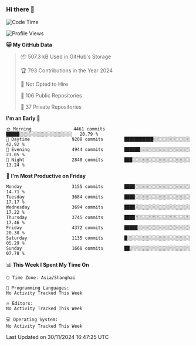 ### Hi there 👋

<!--
**qbosen/qbosen** is a ✨ _special_ ✨ repository because its `README.md` (this file) appears on your GitHub profile.

Here are some ideas to get you started:

- 🔭 I’m currently working on ...
- 🌱 I’m currently learning ...
- 👯 I’m looking to collaborate on ...
- 🤔 I’m looking for help with ...
- 💬 Ask me about ...
- 📫 How to reach me: ...
- 😄 Pronouns: ...
- ⚡ Fun fact: ...
-->

<!--START_SECTION:waka-->
![Code Time](http://img.shields.io/badge/Code%20Time-2%2C111%20hrs%2036%20mins-blue)

![Profile Views](http://img.shields.io/badge/Profile%20Views-0-blue)

**🐱 My GitHub Data** 

> 📦 507.3 kB Used in GitHub's Storage 
 > 
> 🏆 793 Contributions in the Year 2024
 > 
> 🚫 Not Opted to Hire
 > 
> 📜 106 Public Repositories 
 > 
> 🔑 37 Private Repositories 
 > 
**I'm an Early 🐤** 

```text
🌞 Morning                4461 commits        █████░░░░░░░░░░░░░░░░░░░░   20.79 % 
🌆 Daytime                9208 commits        ███████████░░░░░░░░░░░░░░   42.92 % 
🌃 Evening                4944 commits        ██████░░░░░░░░░░░░░░░░░░░   23.05 % 
🌙 Night                  2840 commits        ███░░░░░░░░░░░░░░░░░░░░░░   13.24 % 
```
📅 **I'm Most Productive on Friday** 

```text
Monday                   3155 commits        ████░░░░░░░░░░░░░░░░░░░░░   14.71 % 
Tuesday                  3684 commits        ████░░░░░░░░░░░░░░░░░░░░░   17.17 % 
Wednesday                3694 commits        ████░░░░░░░░░░░░░░░░░░░░░   17.22 % 
Thursday                 3745 commits        ████░░░░░░░░░░░░░░░░░░░░░   17.46 % 
Friday                   4372 commits        █████░░░░░░░░░░░░░░░░░░░░   20.38 % 
Saturday                 1135 commits        █░░░░░░░░░░░░░░░░░░░░░░░░   05.29 % 
Sunday                   1668 commits        ██░░░░░░░░░░░░░░░░░░░░░░░   07.78 % 
```


📊 **This Week I Spent My Time On** 

```text
🕑︎ Time Zone: Asia/Shanghai

💬 Programming Languages: 
No Activity Tracked This Week

🔥 Editors: 
No Activity Tracked This Week

💻 Operating System: 
No Activity Tracked This Week
```


 Last Updated on 30/11/2024 16:47:25 UTC
<!--END_SECTION:waka-->
